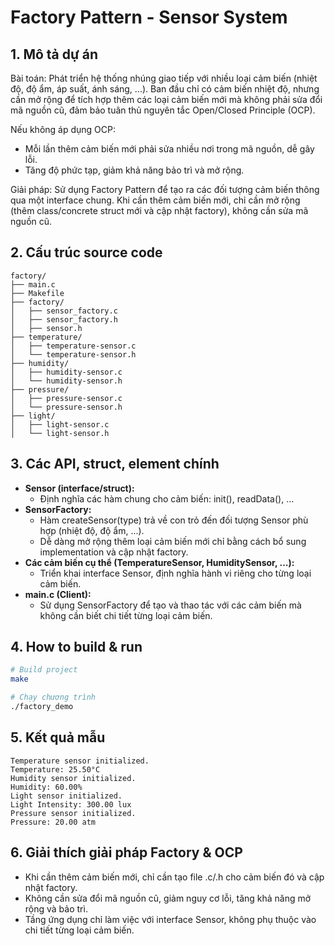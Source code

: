 # Factory Pattern - Sensor System

## 1. Mô tả dự án
Bài toán: Phát triển hệ thống nhúng giao tiếp với nhiều loại cảm biến (nhiệt độ, độ ẩm, áp suất, ánh sáng, ...). Ban đầu chỉ có cảm biến nhiệt độ, nhưng cần mở rộng để tích hợp thêm các loại cảm biến mới mà không phải sửa đổi mã nguồn cũ, đảm bảo tuân thủ nguyên tắc Open/Closed Principle (OCP).

Nếu không áp dụng OCP:
- Mỗi lần thêm cảm biến mới phải sửa nhiều nơi trong mã nguồn, dễ gây lỗi.
- Tăng độ phức tạp, giảm khả năng bảo trì và mở rộng.

Giải pháp: Sử dụng Factory Pattern để tạo ra các đối tượng cảm biến thông qua một interface chung. Khi cần thêm cảm biến mới, chỉ cần mở rộng (thêm class/concrete struct mới và cập nhật factory), không cần sửa mã nguồn cũ.

## 2. Cấu trúc source code
```
factory/
├── main.c                       
├── Makefile                     
├── factory/
│   ├── sensor_factory.c         
│   ├── sensor_factory.h          
│   ├── sensor.h                  
├── temperature/
│   ├── temperature-sensor.c      
│   └── temperature-sensor.h
├── humidity/
│   ├── humidity-sensor.c       
│   └── humidity-sensor.h
├── pressure/
│   ├── pressure-sensor.c        
│   └── pressure-sensor.h
├── light/
│   ├── light-sensor.c           
│   └── light-sensor.h
```

## 3. Các API, struct, element chính
- **Sensor (interface/struct):**
  - Định nghĩa các hàm chung cho cảm biến: init(), readData(), ...
- **SensorFactory:**
  - Hàm createSensor(type) trả về con trỏ đến đối tượng Sensor phù hợp (nhiệt độ, độ ẩm, ...).
  - Dễ dàng mở rộng thêm loại cảm biến mới chỉ bằng cách bổ sung implementation và cập nhật factory.
- **Các cảm biến cụ thể (TemperatureSensor, HumiditySensor, ...):**
  - Triển khai interface Sensor, định nghĩa hành vi riêng cho từng loại cảm biến.
- **main.c (Client):**
  - Sử dụng SensorFactory để tạo và thao tác với các cảm biến mà không cần biết chi tiết từng loại cảm biến.

## 4. How to build & run
```bash
# Build project
make

# Chạy chương trình
./factory_demo
```

## 5. Kết quả mẫu
```
Temperature sensor initialized.
Temperature: 25.50°C
Humidity sensor initialized.
Humidity: 60.00%
Light sensor initialized.
Light Intensity: 300.00 lux
Pressure sensor initialized.
Pressure: 20.00 atm
```

## 6. Giải thích giải pháp Factory & OCP
- Khi cần thêm cảm biến mới, chỉ cần tạo file .c/.h cho cảm biến đó và cập nhật factory.
- Không cần sửa đổi mã nguồn cũ, giảm nguy cơ lỗi, tăng khả năng mở rộng và bảo trì.
- Tầng ứng dụng chỉ làm việc với interface Sensor, không phụ thuộc vào chi tiết từng loại cảm biến.
